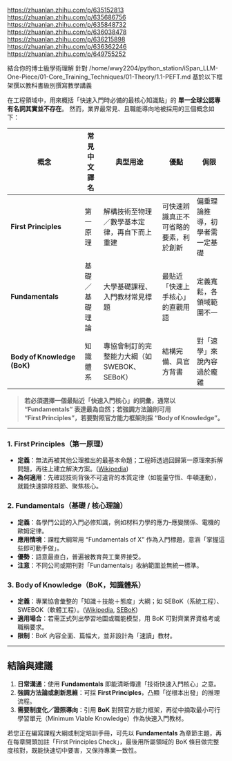 https://zhuanlan.zhihu.com/p/635152813
https://zhuanlan.zhihu.com/p/635686756
https://zhuanlan.zhihu.com/p/635848732
https://zhuanlan.zhihu.com/p/636038478
https://zhuanlan.zhihu.com/p/636215898
https://zhuanlan.zhihu.com/p/636362246
https://zhuanlan.zhihu.com/p/649755252


結合你的博士級學術理解
針對 /home/wwy2204/python_station/iSpan_LLM-One-Piece/01-Core_Training_Techniques/01-Theory/1.1-PEFT.md
基於以下框架撰以教科書級別撰寫教學講義


在工程領域中，用來概括「快速入門時必備的最核心知識點」的 **單一全球公認專有名詞其實並不存在**。
然而，業界最常見、且職能導向地被採用的三個概念如下：

| 概念                          | 常見中文譯名  | 典型用途                         | 優點                  | 侷限              |
| --------------------------- | ------- | ---------------------------- | ------------------- | --------------- |
| **First Principles**        | 第一原理    | 解構技術至物理／數學基本定律，再自下而上重建       | 可快速辨識真正不可省略的要素，利於創新 | 偏重理論推導，初學者需一定基礎 |
| **Fundamentals**            | 基礎／基礎理論 | 大學基礎課程、入門教材常見標題              | 最貼近「快速上手核心」的直觀用語    | 定義寬鬆，各領域範圍不一    |
| **Body of Knowledge (BoK)** | 知識體系    | 專協會制訂的完整能力大綱（如 SWEBOK、SEBoK） | 結構完備、具官方背書          | 對「速學」來說內容過於龐雜   |

> **若必須選擇一個最貼近「快速入門核心」的詞彙，通常以 “Fundamentals” 表達最為自然；若強調方法論則可用 “First Principles”，若要對照官方能力框架則採 “Body of Knowledge”。**

---

### 1. First Principles（第一原理）

* **定義**：無法再被其他公理推出的最基本命題；工程師透過回歸第一原理來拆解問題，再往上建立解決方案。([Wikipedia][1])
* **為何適用**：先確認技術背後不可違背的本質定律（如能量守恆、牛頓運動），就能快速排除枝節、聚焦核心。

### 2. Fundamentals（基礎 / 核心理論）

* **定義**：各學門公認的入門必修知識，例如材料力學的應力–應變關係、電機的歐姆定律。
* **應用情境**：課程大綱常用 “Fundamentals of X” 作為入門標題，意涵「掌握這些即可動手做」。
* **優勢**：語意最直白，普遍被教育與工業界接受。
* **注意**：不同公司或期刊對「Fundamentals」收納範圍並無統一標準。

### 3. Body of Knowledge（BoK，知識體系）

* **定義**：專業協會彙整的「知識＋技能＋態度」大綱；如 SEBoK（系統工程）、SWEBOK（軟體工程）。([Wikipedia][2], [SEBoK][3])
* **適用場合**：若需正式列出學習地圖或職能模型，用 BoK 可對齊業界資格考或職稱要求。
* **限制**：BoK 內容全面、篇幅大，並非設計為「速讀」教材。

---

## 結論與建議

1. **日常溝通**：使用 **Fundamentals** 即能清晰傳達「技術快速入門核心」之意。
2. **強調方法論或創新思維**：可採 **First Principles**，凸顯「從根本出發」的推理流程。
3. **需要制度化／證照導向**：引用 **BoK** 對照官方能力框架，再從中摘取最小可行學習單元（Minimum Viable Knowledge）作為快速入門教材。

若您正在編寫課程大綱或制定培訓手冊，可先以 **Fundamentals** 為章節主題，再在每章開頭加註「First Principles Check」，最後用所屬領域的 BoK 條目做完整度核對，既能快速切中要害，又保持專業一致性。

[1]: https://en.wikipedia.org/wiki/First_principle?utm_source=chatgpt.com "First principle - Wikipedia"
[2]: https://en.wikipedia.org/wiki/Software_Engineering_Body_of_Knowledge?utm_source=chatgpt.com "Software Engineering Body of Knowledge - Wikipedia"
[3]: https://sebokwiki.org/?utm_source=chatgpt.com "Systems Engineering Body of Knowledge (SEBoK) Wiki"